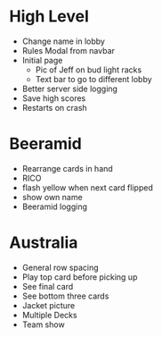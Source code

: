 # High Level
- Change name in lobby
- Rules Modal from navbar
- Initial page
  - Pic of Jeff on bud light racks
  - Text bar to go to different lobby
- Better server side logging
- Save high scores
- Restarts on crash

# Beeramid
- Rearrange cards in hand
- RICO
- flash yellow when next card flipped
- show own name
- Beeramid logging

# Australia
- General row spacing
- Play top card before picking up
- See final card
- See bottom three cards
- Jacket picture
- Multiple Decks
- Team show

